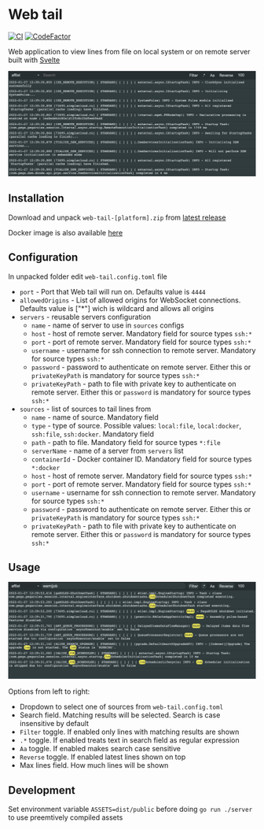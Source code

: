 # Web tail

[![CI](https://github.com/mishankov/web-tail/actions/workflows/ci.yml/badge.svg)](https://github.com/mishankov/web-tail/actions/workflows/ci.yml)
[![CodeFactor](https://www.codefactor.io/repository/github/mishankov/web-tail/badge)](https://www.codefactor.io/repository/github/mishankov/web-tail)

Web application to view lines from file on local system or on remote server built with [Svelte](https://github.com/sveltejs/svelte)

![](images/image-1.png)

## Installation

Download and unpack `web-tail-[platform].zip` from [latest release](https://github.com/mishankov/web-tail/releases/latest)

Docker image is also available [here](https://github.com/mishankov/web-tail/pkgs/container/web-tail)

## Configuration

In unpacked folder edit `web-tail.config.toml` file

- `port` - Port that Web tail will run on. Defaults value is `4444`
- `allowedOrigins` - List of allowed origins for WebSocket connections. Defaults value is ["*"] wich is wildcard and allows all origins
- `servers` - reusable servers configuration
  - `name` - name of server to use in `sources` configs
  - `host` - host of remote server. Mandatory field for source types `ssh:*`
  - `port` - port of remote server. Mandatory field for source types `ssh:*`
  - `username` - username for ssh connection to remote server. Mandatory for source types `ssh:*`
  - `password` - password to authenticate on remote server. Either this or `privateKeyPath` is mandatory for source types `ssh:*`
  - `privateKeyPath` - path to file with private key to authenticate on remote server. Either this or `password` is mandatory for source types `ssh:*`
- `sources` - list of sources to tail lines from
  - `name` - name of source. Mandatory field
  - `type` - type of source. Possible values: `local:file`, `local:docker`, `ssh:file`, `ssh:docker`. Mandatory field
  - `path` - path to file. Mandatory field for source types `*:file`
  - `serverName` - name of a server from `servers` list
  - `containerId` - Docker container ID. Mandatory field for source types `*:docker`
  - `host` - host of remote server. Mandatory field for source types `ssh:*`
  - `port` - port of remote server. Mandatory field for source types `ssh:*`
  - `username` - username for ssh connection to remote server. Mandatory for source types `ssh:*`
  - `password` - password to authenticate on remote server. Either this or `privateKeyPath` is mandatory for source types `ssh:*`
  - `privateKeyPath` - path to file with private key to authenticate on remote server. Either this or `password` is mandatory for source types `ssh:*`

## Usage

![](images/image-2.png)

Options from left to right:

- Dropdown to select one of sources from `web-tail.config.toml`
- Search field. Matching results will be selected. Search is case insensitive by default
- `Filter` toggle. If enabled only lines with matching results are shown
- `.*` toggle. If enabled treats text in search field as regular expression
- `Aa` toggle. If enabled makes search case sensitive
- `Reverse` toggle. If enabled latest lines shown on top
- Max lines field. How much lines will be shown


## Development

Set environment variable `ASSETS=dist/public` before doing `go run ./server` to use preemtively compiled assets
